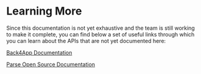 # Learning More

Since this documentation is not yet exhaustive and the team is still working to make it complete, you can find below a set of useful links through which you can learn about the APIs that are not yet documented here:

[Back4App Documentation](https://www.back4app.com/docs/parse-documentation)

[Parse Open Source Documentation](https://docs.parseplatform.org)
